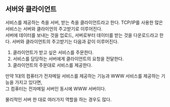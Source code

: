 ## 서버와 클라이언트

서비스를 제공하는 측을 서버, 받는 측을 클라이언트라고 한다. TCP/IP를 사용한 많은 서비스는 서버와 클라이언의 주고받기로 이루어진다.  
서버에 데이터를 보내는 것을 업로드, 서버로부터 데이터를 받는 것을 다운로드라고 한다.
서버와 클라이언트의 주고받기는 다음과 같이 이루어진다.

1. 클라이언트가 받고 싶은 서비스를 주문한다.
2. 서비스를 담당하는 서버에게 클라이언트의 요청을 전달한다.
3. 클라이언트의 주문대로 서비스를 제공한다.

만약 1대의 컴퓨터가 전자메일 서비스를 제공하는 기능과 WWW 서비스를 제공하는 기능을 가지고 있다면,  
그 컴퓨터는 전자메일 서버인 동시에 WWW 서버이다.

물리적인 서버 한 대로 여러가지 역할을 하는 경우도 많다.
